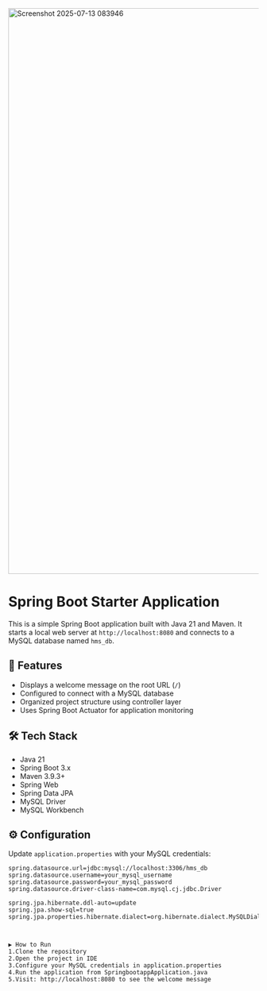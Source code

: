 <img width="1920" height="1140" alt="Screenshot 2025-07-13 083946" src="https://github.com/user-attachments/assets/1513d95f-9492-4366-b858-4234004f1a9f" />


# Spring Boot Starter Application

This is a simple Spring Boot application built with Java 21 and Maven. It starts a local web server at `http://localhost:8080` and connects to a MySQL database named `hms_db`.

## 🚀 Features

- Displays a welcome message on the root URL (`/`)
- Configured to connect with a MySQL database
- Organized project structure using controller layer
- Uses Spring Boot Actuator for application monitoring

## 🛠️ Tech Stack

- Java 21  
- Spring Boot 3.x  
- Maven 3.9.3+  
- Spring Web  
- Spring Data JPA  
- MySQL Driver  
- MySQL Workbench


## ⚙️ Configuration

Update `application.properties` with your MySQL credentials:

```properties
spring.datasource.url=jdbc:mysql://localhost:3306/hms_db
spring.datasource.username=your_mysql_username
spring.datasource.password=your_mysql_password
spring.datasource.driver-class-name=com.mysql.cj.jdbc.Driver

spring.jpa.hibernate.ddl-auto=update
spring.jpa.show-sql=true
spring.jpa.properties.hibernate.dialect=org.hibernate.dialect.MySQLDialect



▶️ How to Run
1.Clone the repository
2.Open the project in IDE
3.Configure your MySQL credentials in application.properties
4.Run the application from SpringbootappApplication.java
5.Visit: http://localhost:8080 to see the welcome message


